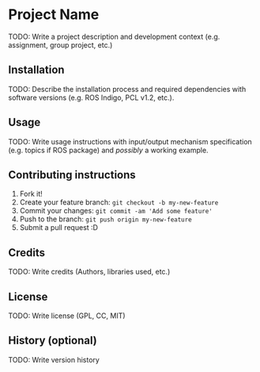 # Project Name

TODO: Write a project description and development context (e.g. assignment, group project, etc.)

## Installation

TODO: Describe the installation process and required dependencies with software versions (e.g. ROS Indigo, PCL v1.2, etc.).

## Usage

TODO: Write usage instructions with input/output mechanism specification (e.g. topics if ROS package) and *possibly* a working example.

## Contributing instructions

1. Fork it!
2. Create your feature branch: `git checkout -b my-new-feature`
3. Commit your changes: `git commit -am 'Add some feature'`
4. Push to the branch: `git push origin my-new-feature`
5. Submit a pull request :D

## Credits

TODO: Write credits (Authors, libraries used, etc.)

## License

TODO: Write license (GPL, CC, MIT)

## History (optional)

TODO: Write version history
